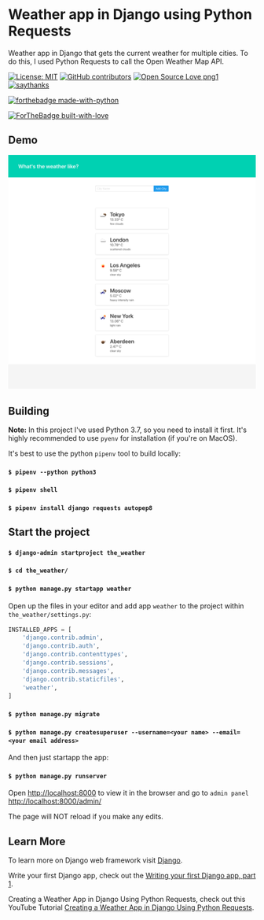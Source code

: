 # Weather app in Django using Python Requests

Weather app in Django that gets the current weather for multiple cities. To do this, I used Python Requests to call the Open Weather Map API.

[![License: MIT](https://img.shields.io/badge/License-MIT-yellow.svg)](https://opensource.org/licenses/MIT) [![GitHub contributors](https://img.shields.io/github/contributors/Naereen/StrapDown.js.svg)](https://GitHub.com/Naereen/StrapDown.js/graphs/contributors/) [![Open Source Love png1](https://badges.frapsoft.com/os/v1/open-source.png?v=103)](https://github.com/ellerbrock/open-source-badges/) [![saythanks](https://img.shields.io/badge/say-thanks-ff69b4.svg)](https://saythanks.io/to/kennethreitz)

[![forthebadge made-with-python](http://ForTheBadge.com/images/badges/made-with-python.svg)](https://www.python.org/)

[![ForTheBadge built-with-love](http://ForTheBadge.com/images/badges/built-with-love.svg)](https://GitHub.com/Naereen/)

## Demo
![](img/WeatherApp.png)

## Building

**Note:** In this project I've used Python 3.7, so you need to install it first. It's highly recommended to use `pyenv` for installation (if you're on MacOS).

It's best to use the python `pipenv` tool to build locally:

#### `$ pipenv --python python3`
#### `$ pipenv shell`
#### `$ pipenv install django requests autopep8`

## Start the project

#### `$ django-admin startproject the_weather`
#### `$ cd the_weather/`
#### `$ python manage.py startapp weather`

Open up the files in your editor and add app `weather` to the project within `the_weather/settings.py`:

```python
INSTALLED_APPS = [
    'django.contrib.admin',
    'django.contrib.auth',
    'django.contrib.contenttypes',
    'django.contrib.sessions',
    'django.contrib.messages',
    'django.contrib.staticfiles',
    'weather',
]
```
#### `$ python manage.py migrate`
#### `$ python manage.py createsuperuser --username=<your name> --email=<your email address>`

And then just startapp the app:

#### `$ python manage.py runserver`

Open [http://localhost:8000](http://localhost:8000) to view it in the browser and go to `admin panel` [http://localhost:8000/admin/](http://localhost:8000/admin/)

The page will NOT reload if you make any edits.<br>


## Learn More

To learn more on Django web framework visit [Django](https://www.djangoproject.com/).

Write your first Django app, check out the [Writing your first Django app, part 1](https://docs.djangoproject.com/en/2.2/intro/tutorial01/).

Creating a Weather App in Django Using Python Requests, check out this YouTube Tutorial [Creating a Weather App in Django Using Python Requests](https://www.youtube.com/watch?v=v7xjdXWZafY&t=65s).
